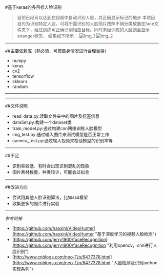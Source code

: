 #基于keras的多目标人脸识别
>目前已经可以达到在视频中自动识别人脸，并正确显示标记的地步
>本项目目的为识别特定人脸，可将所需识别的人脸照片按照不同分类放置在face文件夹下，经过训练可正确识别相应目标。同时未经训练的人脸则会显示stranger标签。
>结果如下所示：
![img_1](https://i.imgur.com/f0xxtK5.jpg)
![img_2](https://i.imgur.com/ivkD0Ev.jpg)

----------
##主要依赖库（非必须，可按自身情况进行合理替换）
  - numpy
  - keras
  - cv2
  - tensorflow
  - sklearn
  - random

----------

----------

##文件说明
  - read_data.py:读取文件夹中的图片及标签信息
  - dataSet.py:构建一个dataset类
  - train_model.py:通过构建cnn网络训练人脸模型
  - img_test.py:通过输入图片来测试模型是否正常工作
  - camera_test.py:通过输入视频来检验模型的识别率等

----------
##不足
  - 识别率较低，有时会出现识别混乱的现象
  - 图片素材数量，种类较少，可能会过拟合

----------

##改进方向
  - 尝试用其他人脸识别算法，比如ssd框架
  - 收集更多的照片进行实验
  
----------

*参考链接*

- [https://github.com/haoxinl/VideoHunter](https://github.com/haoxinl/VideoHunter "基于深度学习的视频人脸检测")
- [https://github.com/jerry1900/faceRecognition](https://github.com/jerry1900/faceRecognition "利用opencv，cnn进行人脸识别")
- [http://www.cnblogs.com/neo-T/p/6477378.html](http://www.cnblogs.com/neo-T/p/6477378.html "人脸检测及识别python实现系列")